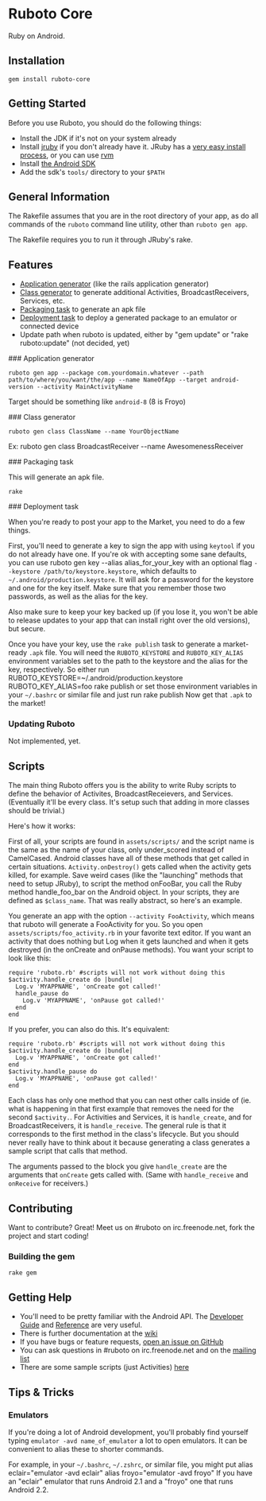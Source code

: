 Ruboto Core
=============

Ruby on Android.

Installation
-------

    gem install ruboto-core

Getting Started
---------------

Before you use Ruboto, you should do the following things:

* Install the JDK if it's not on your system already
* Install [jruby](http://jruby.org/) if you don't already have it. JRuby has a [very easy install process](http://jruby.org/#2), or you can use [rvm](http://rvm.beginrescueend.com/)
* Install [the Android SDK](http://developer.android.com/sdk/index.html)
* Add the sdk's `tools/` directory to your `$PATH`

General Information
------------------

The Rakefile assumes that you are in the root directory of your app, as do all commands of the `ruboto` command line utility, other than `ruboto gen app`.

The Rakefile requires you to run it through JRuby's rake. 

Features
-------

* [Application generator](#application_generator) (like the rails application generator)
* [Class generator](#class_generator) to generate additional Activities, BroadcastReceivers, Services, etc.
* [Packaging task](#packaging_task) to generate an apk file
* [Deployment task](#deployment_task) to deploy a generated package to an emulator or connected device
* Update path when ruboto is updated, either by "gem update" or "rake ruboto:update" (not decided, yet)

<a name="application_generator">
### Application generator
</a>

    ruboto gen app --package com.yourdomain.whatever --path path/to/where/you/want/the/app --name NameOfApp --target android-version --activity MainActivityName
Target should be something like `android-8` (8 is Froyo)

<a name="class_generator">
### Class generator
</a>

    ruboto gen class ClassName --name YourObjectName
Ex:
    ruboto gen class BroadcastReceiver --name AwesomenessReceiver

<a name="packaging_task">
### Packaging task
</a>

This will generate an apk file.

    rake

<a name="deployment_task">
### Deployment task
</a>

When you're ready to post your app to the Market, you need to do a few things.

First, you'll need to generate a key to sign the app with using `keytool` if you do not already have one. If you're ok with accepting some sane defaults, you can use
    ruboto gen key --alias alias_for_your_key
with an optional flag `--keystore /path/to/keystore.keystore`, which defaults to `~/.android/production.keystore`. It will ask for a password for the keystore and one for the key itself. Make sure that you remember those two passwords, as well as the alias for the key. 

Also make sure to keep your key backed up (if you lose it, you won't be able to release updates to your app that can install right over the old versions), but secure.

Once you have your key, use the `rake publish` task to generate a market-ready `.apk` file. You will need the `RUBOTO_KEYSTORE` and `RUBOTO_KEY_ALIAS` environment variables set to the path to the keystore and the alias for the key, respectively. So either run
    RUBOTO_KEYSTORE=~/.android/production.keystore RUBOTO_KEY_ALIAS=foo rake publish
or set those environment variables in your `~/.bashrc` or similar file and just run
    rake publish
Now get that `.apk` to the market!

### Updating Ruboto

Not implemented, yet.


Scripts
-------

The main thing Ruboto offers you is the ability to write Ruby scripts to define the behavior of Activites, BroadcastReceievers, and Services. (Eventually it'll be every class. It's setup such that adding in more classes should be trivial.)

Here's how it works:

First of all, your scripts are found in `assets/scripts/` and the script name is the same as the name of your class, only under_scored instead of CamelCased. Android classes have all of these methods that get called in certain situations. `Activity.onDestroy()` gets called when the activity gets killed, for example. Save weird cases (like the "launching" methods that need to setup JRuby), to script the method onFooBar, you call the Ruby method handle_foo_bar on the Android object. In your scripts, they are defined as `$class_name`. That was really abstract, so here's an example. 

You generate an app with the option `--activity FooActivity`, which means that ruboto will generate a FooActivity for you. So you open `assets/scripts/foo_activity.rb` in your favorite text editor. If you want an activity that does nothing but Log when it gets launched and when it gets destroyed (in the onCreate and onPause methods). You want your script to look like this:

    require 'ruboto.rb' #scripts will not work without doing this
    $activity.handle_create do |bundle|
      Log.v 'MYAPPNAME', 'onCreate got called!'
      handle_pause do
        Log.v 'MYAPPNAME', 'onPause got called!'
      end
    end

If you prefer, you can also do this. It's equivalent:

    require 'ruboto.rb' #scripts will not work without doing this
    $activity.handle_create do |bundle|
      Log.v 'MYAPPNAME', 'onCreate got called!'
    end
    $activity.handle_pause do
      Log.v 'MYAPPNAME', 'onPause got called!'
    end

Each class has only one method that you can nest other calls inside of (ie. what is happening in that first example that removes the need for the second `$activity.`. For Activities and Services, it is `handle_create`, and for BroadcastReceivers, it is `handle_receive`. The general rule is that it corresponds to the first method in the class's lifecycle. But you should never really have to think about it because generating a class generates a sample script that calls that method.

The arguments passed to the block you give `handle_create` are the arguments that `onCreate` gets called with. (Same with `handle_receive` and `onReceive` for receivers.)

Contributing
------------

Want to contribute? Great! Meet us on #ruboto on irc.freenode.net, fork the project and start coding!

### Building the gem

    rake gem


Getting Help
------------

* You'll need to be pretty familiar with the Android API. The [Developer Guide](http://developer.android.com/guide/index.html) and [Reference](http://developer.android.com/reference/packages.html) are very useful. 
* There is further documentation at the [wiki](http://github.com/ruboto/ruboto-core/wiki)
* If you have bugs or feature requests, [open an issue on GitHub](http://github.com/ruboto/ruboto-core/issues)
* You can ask questions in #ruboto on irc.freenode.net and on the [mailing list](http://groups.google.com/groups/ruboto)
* There are some sample scripts (just Activities) [here](http://github.com/ruboto/ruboto-irb/tree/master/assets/demo-scripts/)

Tips & Tricks
-------------

### Emulators

If you're doing a lot of Android development, you'll probably find yourself typing `emulator -avd name_of_emulator` a lot to open emulators. It can be convenient to alias these to shorter commands.

For example, in your `~/.bashrc`, `~/.zshrc`, or similar file, you might put
    alias eclair="emulator -avd eclair"
    alias froyo="emulator -avd froyo"
If you have an "eclair" emulator that runs Android 2.1 and a "froyo" one that runs Android 2.2.

